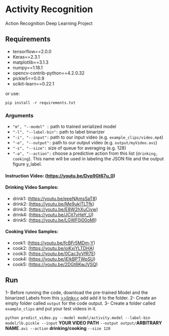 # Activity Recognition
Action Recognition Deep Learning Project

## Requirements

- tensorflow==2.0.0
- Keras==2.3.1
- matplotlib==3.1.3
- numpy==1.18.1
- opencv-contrib-python==4.2.0.32
- pickle5==0.0.9
- scikit-learn==0.22.1

or use:

`pip install -r requirements.txt`

### Arguments
- `"m", "--model" :` path to trained serialized model
- `"-l", "--label-bin":` path to  label binarizer
- `"-i", "--input":` path to our input video (e.g. `example_clips/video.mp4`)
- `"-o", "--output":` path to our output video (e.g. `output/myVideo.avi`)
- `"-s", "--size":` size of queue for averaging (e.g. 128)
- `"-a", "--action":` choose a predictive action from this list (`drinking, cooking`). This name will be used in labeling the JSON file and the output figure y_label.


#### Instruction Video: (https://youtu.be/Dvp9Gt67u_0)
#### Drinking Video Samples:
- drink1: (https://youtu.be/epeNAmsSaT8)
- drink2: (https://youtu.be/Me9ukITLTfk)
- drink3: (https://youtu.be/E8W2hXuCivw)
- drink4: (https://youtu.be/JCjt7vHeY_U)
- drink5: (https://youtu.be/LGWF0j00oMI)

#### Cooking Video Samples:
- cook1: (https://youtu.be/fcBFr5MDm-Y)
- cook2: (https://youtu.be/oiKxjYLTDHA)
- cook3: (https://youtu.be/0Cac3yVfR7E)
- cook4: (https://youtu.be/jElkBPTWpSU)
- cook5: (https://youtu.be/2DGt6KwJVSQ)


## Run

1- Before running the code, download the pre-trained Model and the binarized Labels from this [>>link<<](https://drive.google.com/drive/folders/14ly0meHnHMOCxciVzblcNhQsX0fD_aaP?usp=sharing) add add it to the folder.
2- Create an empty folder called `output` for the code output.
3- Create a folder called `example_clips` and put your test videos in it.

`python predict_video.py --model model/activity.model --label-bin model/lb.pickle --input` **YOUR VIDEO PATH** `--output output/`**ARBITRARY NAME**`.avi --action` **drinking/cooking** `--size 128`

